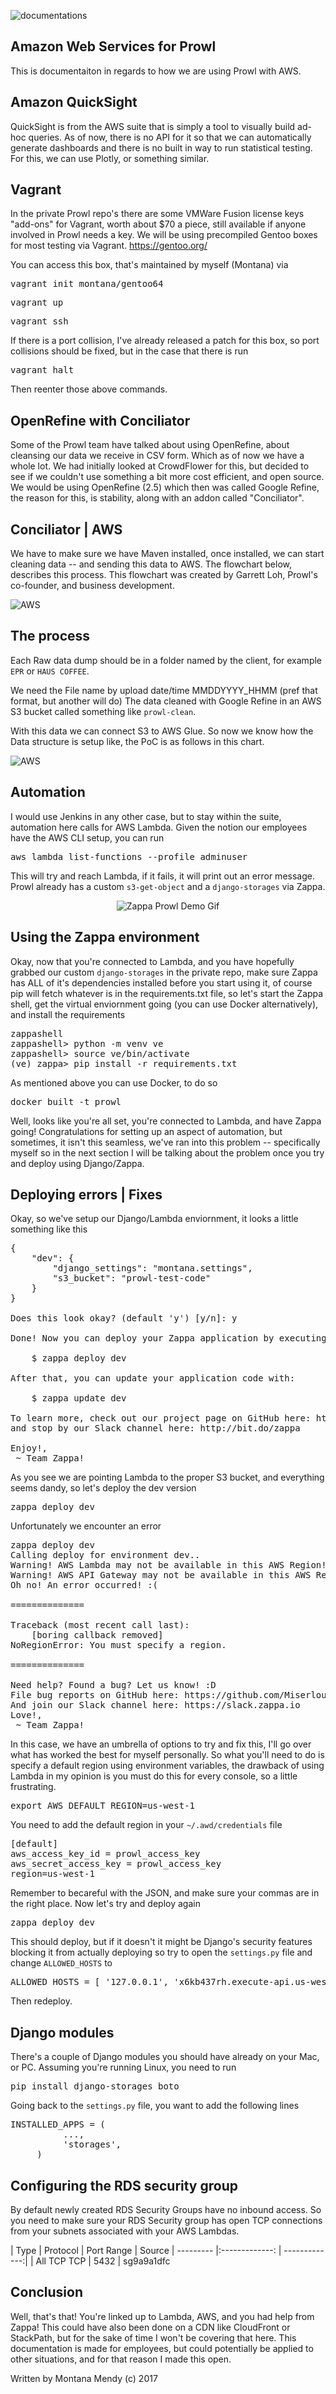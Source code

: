 ![documentations](http://getprowl.com/assets/images/documentation1.png)

## Amazon Web Services for Prowl 

This is documentaiton in regards to how we are using Prowl with AWS.

## Amazon QuickSight

QuickSight is from the AWS suite that is simply a tool to visually build ad-hoc queries. As of now, there is no API for it so that we can automatically generate dashboards and there is no built in way to run statistical testing. For this, we can use Plotly, or something similar.

## Vagrant 

In the private Prowl repo's there are some VMWare Fusion license keys "add-ons" for Vagrant, worth about $70 a piece, still available if anyone involved in Prowl needs a key. We will be using precompiled Gentoo boxes for most testing via Vagrant. https://gentoo.org/

You can access this box, that's maintained by myself (Montana) via 

<pre>vagrant init montana/gentoo64</pre>
<pre>vagrant up</pre>
<pre>vagrant ssh</pre> 

If there is a port collision, I've already released a patch for this box, so port collisions should be fixed, but in the case that there is run 

<pre>vagrant halt</pre> 

Then reenter those above commands. 

## OpenRefine with Conciliator 

Some of the Prowl team have talked about using OpenRefine, about cleansing our data we receive in CSV form. Which as of now we have a whole lot. We had initially looked at CrowdFlower for this, but decided to see if we couldn't use something a bit more cost efficient, and open source. We would be using OpenRefine (2.5) which then was called Google Refine, the reason for this, is stability, along with an addon called "Conciliator". 

## Conciliator | AWS 

We have to make sure we have Maven installed, once installed, we can start cleaning data -- and sending this data to AWS. The flowchart below, describes this process. This flowchart was created by Garrett Loh, Prowl's co-founder, and business development. 

![AWS](http://www.getprowl.com/assets/images/flowchart.png)

## The process

Each Raw data dump should be in a folder named by the client, for example `EPR` or `HAUS COFFEE`.

We need the File name by upload date/time MMDDYYYY_HHMM (pref that format, but another will do) 
The data cleaned with Google Refine in an AWS S3 bucket called something like `prowl-clean`.

With this data we can connect S3 to AWS Glue. So now we know how the Data structure is setup like, the PoC is as follows in this chart.

![AWS](http://www.getprowl.com/assets/images/flower.png)

## Automation 

I would use Jenkins in any other case, but to stay within the suite, automation here calls for AWS Lambda. Given the notion our employees have the AWS CLI setup, you can run 

<pre>aws lambda list-functions --profile adminuser</pre> 

This will try and reach Lambda, if it fails, it will print out an error message. Prowl already has a custom `s3-get-object` and a `django-storages` via Zappa. 

<p align="center">
  <img src="http://i.imgur.com/f1PJxCQ.gif" alt="Zappa Prowl Demo Gif"/>
</p>


## Using the Zappa environment 

Okay, now that you're connected to Lambda, and you have hopefully grabbed our custom `django-storages` in the private repo, make sure Zappa has ALL of it's dependencies installed before you start using it, of course pip will fetch whatever is in the requirements.txt file, so let's start the Zappa shell, get the virtual enviornment going (you can use Docker alternatively), and install the requirements

<pre>zappashell
zappashell> python -m venv ve
zappashell> source ve/bin/activate 
(ve) zappa> pip install -r requirements.txt</pre> 

As mentioned above you can use Docker, to do so 

<pre>docker built -t prowl</pre>

Well, looks like you're all set, you're connected to Lambda, and have Zappa going! Congratulations for setting up an aspect of automation, but sometimes, it isn't this seamless, we've ran into this problem -- specifically myself so in the next section I will be talking about the problem once you try and deploy using Django/Zappa. 

## Deploying errors | Fixes 

Okay, so we've setup our Django/Lambda enviornment, it looks a little something like this

<pre>{
    "dev": {
        "django_settings": "montana.settings",
        "s3_bucket": "prowl-test-code"
    }
}

Does this look okay? (default 'y') [y/n]: y

Done! Now you can deploy your Zappa application by executing:

    $ zappa deploy dev

After that, you can update your application code with:

    $ zappa update dev

To learn more, check out our project page on GitHub here: https://github.com/Miserlou/Zappa
and stop by our Slack channel here: http://bit.do/zappa

Enjoy!,
 ~ Team Zappa!</pre>
 
 As you see we are pointing Lambda to the proper S3 bucket, and everything seems dandy, so let's deploy the dev version
 
 <pre>zappa deploy dev</pre>
 
 Unfortunately we encounter an error 
 
 <pre>zappa deploy dev
Calling deploy for environment dev..
Warning! AWS Lambda may not be available in this AWS Region!
Warning! AWS API Gateway may not be available in this AWS Region!
Oh no! An error occurred! :(

==============

Traceback (most recent call last):
    [boring callback removed]
NoRegionError: You must specify a region.

==============

Need help? Found a bug? Let us know! :D
File bug reports on GitHub here: https://github.com/Miserlou/Zappa
And join our Slack channel here: https://slack.zappa.io
Love!,
 ~ Team Zappa!</pre>
 
 In this case, we have an umbrella of options to try and fix this, I'll go over what has worked the best for myself personally. So what you'll need to do is specify a default region using environment variables, the drawback of using Lambda in my opinion is you must do this for every console, so a little frustrating. 
 
 <pre>export AWS_DEFAULT_REGION=us-west-1</pre>
 
 You need to add the default region in your `~/.awd/credentials` file
 
 <pre>[default]
aws_access_key_id = prowl_access_key
aws_secret_access_key = prowl_access_key
region=us-west-1</pre>

Remember to becareful with the JSON, and make sure your commas are in the right place. Now let's try and deploy again 

<pre>zappa deploy dev</pre> 

This should deploy, but if it doesn't it might be Django's security features blocking it from actually deploying so try to open the `settings.py` file and change `ALLOWED_HOSTS` to

<pre>ALLOWED_HOSTS = [ '127.0.0.1', 'x6kb437rh.execute-api.us-west-1.amazonaws.com', ]</pre>

Then redeploy. 

## Django modules 

There's a couple of Django modules you should have already on your Mac, or PC. Assuming you're running Linux, you need to run 
<pre>pip install django-storages boto</pre> 

Going back to the `settings.py` file, you want to add the following lines

<pre>INSTALLED_APPS = (
          ...,
          'storages',
     )</pre> 
     
## Configuring the RDS security group 

By default newly created RDS Security Groups have no inbound access. So you need to make sure your RDS Security group has open TCP connections from your subnets associated with your AWS Lambdas.

| Type      | Protocol         | Port Range    | Source 
| --------- |:-------------:   | -------------:| 
| All TCP      TCP             | 5432          | 	sg9a9a1dfc

## Conclusion 

Well, that's that! You're linked up to Lambda, AWS, and you had help from Zappa! This could have also been done on a CDN like CloudFront or StackPath, but for the sake of time I won't be covering that here. This documentation is made for employees, but could potentially be applied to other situations, and for that reason I made this open. 

Written by Montana Mendy (c) 2017 
